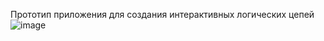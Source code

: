 Прототип приложения для создания интерактивных логических цепей
![image](https://github.com/user-attachments/assets/5032c421-2bd8-4cad-b9f0-172cb165ce74)
